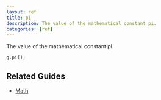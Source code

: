 ```yaml
---
layout: ref
title: pi
description: The value of the mathematical constant pi.
categories: [ref]
---
```

The value of the mathematical constant pi.

    g.pi();

## Related Guides
- [Math](/guide/math.html)
